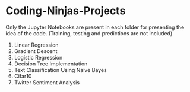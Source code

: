 # Coding-Ninjas-Projects

Only the Jupyter Notebooks are present in each folder for presenting the idea of the code. (Training, testing and predictions are not included)

1. Linear Regression
2. Gradient Descent
3. Logistic Regression
4. Decision Tree Implementation
5. Text Classification Using Naive Bayes
6. Cifar10
7. Twitter Sentiment Analysis
